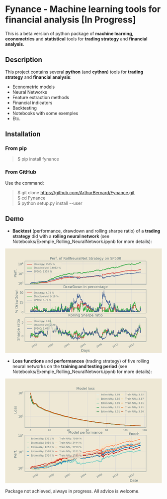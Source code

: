 # Fynance - Machine learning tools for financial analysis [In Progress]

This is a beta version of python package of **machine learning**, **econometrics** and **statistical** tools for **trading strategy** and **financial analysis**.

## Description

This project contains several **python** (and **cython**) tools for **trading strategy** and **financial analysis**:
- Econometric models
- Neural Networks
- Feature extraction methods
- Financial indicators
- Backtesting
- Notebooks with some exemples
- Etc.

## Installation

### From pip

> $ pip install fynance

### From GitHub

Use the command:

> $ git clone https://github.com/ArthurBernard/Fynance.git   
> $ cd Fynance   
> $ python setup.py install --user   

## Demo

- **Backtest** (performance, drawdown and rolling sharpe ratio) of a **trading strategy** did with a **rolling neural network** (see Notebooks/Exemple_Rolling_NeuralNetwork.ipynb for more details):

![backtest_RollNeuralNet](https://github.com/ArthurBernard/Fynance/blob/master/pictures/backtest_RollNeuralNet.png)

- **Loss functions** and **performances** (trading strategy) of five rolling neural networks on the **training and testing period** (see Notebooks/Exemple_Rolling_NeuralNetwork.ipynb for more details):

![loss_RollNeuralNet](https://github.com/ArthurBernard/Fynance/blob/master/pictures/loss_RollNeuralNet.png)

Package not achieved, always in progress. All advice is welcome.